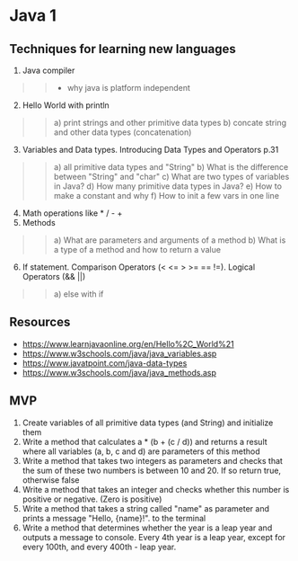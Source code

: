 # Java 1

## Techniques for learning new languages

1. Java compiler
>> * why java is platform independent
2. Hello World with println
>> a) print strings and other primitive data types
>> b) concate string and other data types (concatenation)
3. Variables and Data types. Introducing Data Types and Operators p.31
>> a) all primitive data types and "String"
>> b) What is the difference between "String" and "char"
>> c) What are two types of variables in Java?
>> d) How many primitive data types in Java?
>> e) How to make a constant and why
>> f) How to init a few vars in one line
4. Math operations like \* / - +
5. Methods
>> a) What are parameters and arguments of a method
>> b) What is a type of a method and how to return a value
6. If statement. Comparison Operators (< <= > >= == !=). Logical Operators (&& ||)
>> a) else with if

## Resources

* https://www.learnjavaonline.org/en/Hello%2C_World%21
* https://www.w3schools.com/java/java_variables.asp
* https://www.javatpoint.com/java-data-types
* https://www.w3schools.com/java/java_methods.asp

## MVP

1. Create variables of all primitive data types (and String) and initialize them
2. Write a method that calculates a \* (b + (c / d)) and returns a result where all variables (a, b, c and d) are parameters of this method
3. Write a method that takes two integers as parameters and checks that the sum of these two numbers is between 10 and 20. If so return true, otherwise false
4. Write a method that takes an integer and checks whether this number is positive or negative. (Zero is positive)
5. Write a method that takes a string called "name" as parameter and prints a message "Hello, {name}!". to the terminal
6. Write a method that determines whether the year is a leap year and outputs a message to console. Every 4th year is a leap year, except for every 100th, and every 400th - leap year.

